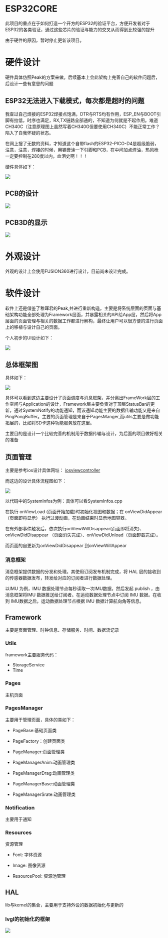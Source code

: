 # ESP32CORE
此项目的重点在于如何打造一个开方的ESP32的验证平台，方便开发者对于ESP32的各类验证，通过这些芯片的验证与能力的交叉从而得到比较强的提升

由于硬件的原因，暂时停止更新该项目。

# 硬件设计
硬件具体仿照Peak的方案来做。后续基本上会此架构上完善自己的软件问题后，后设计一些有意思的问题

## ESP32无法进入下载模式，每次都是超时的问题
我查过自己焊接的ESP32焊接点饱满，DTR与RTS均有作用，ESP_EN与BOOT引脚有拉低，时序也满足，RX,TX链路全部通的，不知道为何就是不起作用。难道CH340C（注意原理图上虽然写着CH340G但要使用CH340C）不能正常工作？陷入了自我怀疑的状态。

在网上搜了无数的资料，才知道这个自带flash的ESP32-PICO-D4是超级脆弱，注意，注意，焊接的时候，用锡膏涂一下引脚和PCB，在中间加点焊油，热风枪一定要控制在280度以内，血泪史啊！！！


硬件具体如下：

![](/4.Docs/1.Images/sch.png)

## PCB的设计
![](/4.Docs/1.Images/pcb.png)

## PCB3D的显示
![](/4.Docs/1.Images/3dboard.png)


# 外观设计
外观的设计上会使用FUSION360进行设计，目前尚未设计完成。

# 软件设计
软件上还是借鉴了稚晖君的Peak,并进行重新构造。主要是将系统层面的页面与基础架构功能全部处理为Framework层面，并暴露相关的API给App层，然后将App层面的页面管理与相关的数据工作都进行解构，最终让用户可以很方便的进行页面上的移植与设计自己的页面。

个人初步的UI设计如下：

![](/4.Docs/1.Images/UI.jpg)

## 总体框架图

具体如下：

![](/4.Docs/1.Images/framework.png)

具体可以看到这边主要设计了页面调度与消息框架，并分离出FrameWork层的工作空间与Application的设计，Framework层主要负责对于顶层StatusBar的更新，通过SystemNotify的功能通知，而该通知功能主要的数据传输功能又是来自PingPongBuffer。主要的页面管理是来自于PagesManger,而utils主要是做功能拓展的，比如将SD卡这种功能服务放在这里。

主要目的是设计一个比较完善的机制用于数据传输与设计，为后面的项目做好相关的准备

## 页面管理

主要是参考ios设计具体网址： [iosviewcontroller](https://developer.apple.com/documentation/uikit/uiviewcontroller)

而这边的设计具体流程图如下：

![](/4.Docs/1.Images/view.png)

以代码中的SystemInfos为例：具体可以看SystemInfos.cpp

在执行 onViewLoad (页面开始加载)时初始化视图和数据；在 onViewDidAppear（页面即将显示） 执行过渡动画，在动画结束时显示地图容器。

在有外部事件触发后，依次执行onViewWillDisappear(页面即将消失)、 onViewDidDisappear （页面消失完成）、onViewDidUnload（页面卸载完成）。

而页面的自更新为onViewDidDisappear 到onViewWillAppear

### 消息框架

消息框架提供数据的分发和处理。其使用订阅发布机制完成，将 HAL 层的接收到的传感器数据发布，转发给对应的订阅者进行数据处理。

以IMU 为例，IMU 数据处理节点每秒读取一次IMU数据，然后发起 publish ，由消息框架将IMU 数据推送给订阅者。在运动数据处理节点中订阅 IMU 数据。在收到 IMU数据之后，运动数据处理节点根据 IMU 数据计算航向角等信息。

## Framework

主要是页面管理、时钟信息、存储服务、时间、数据流记录

### Utils 

framework主要服务代码：

* StorageService
* Time

### Pages
主机页面

### PagesManager

主要用于管理页面，具体的类如下：

* PageBase:基础页面类

* PageFactory：创建页面类

* PageManager:页面管理类

* PageManagerAnim:动画管理类

* PageManagerDrag:动画管理类

* PageManagerBase:动画管理类

* PageManagerSrate:动画管理类

### Notification
主要用于通知

### Resources
资源管理

* Font: 字体资源

* Image: 图像资源

* ResourcePool: 资源池管理

## HAL

lib与kernel的集合，主要用于支持外设的数据初始化与更新的

### lvgl的初始化的框架

![](/4.Docs/1.Images/lvgl.png)

